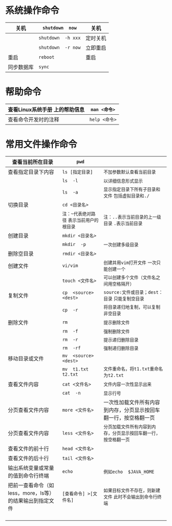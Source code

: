 # 系统操作命令

| 关机       | `shutdown  now`    | 关机     |
| ---------- | ------------------ | -------- |
|            | `shutdown  -h xxx` | 定时关机 |
|            | `shutdown  -r now` | 立即重启 |
| 重启       | `reboot`           | 重启     |
| 同步数据库 | `sync`             |          |

 

# 帮助命令

| 查看Linux系统手册  上的帮助信息 | `man <命令>`  |
| ------------------------------- | ------------- |
| 查看命令开发时的注释            | `help <命令>` |

 

# 常用文件操作命令

| 查看当前所在目录                                           | `pwd`                                       | ` `                                                          |
| ---------------------------------------------------------- | ------------------------------------------- | ------------------------------------------------------------ |
| 查看指定目录下内容                                         | `ls [指定目录]`                             | `不加参数默认查看当前目录`                                   |
|                                                            | `ls  -l`                                    | `以详细信息形式显示`                                         |
|                                                            | `ls  -a`                                    | `显示指定目录下所有子目录和文件`  `包括虚拟目录和./`         |
| 切换目录                                                   | `cd <目录名>`                               | ` `                                                          |
|                                                            | `注：~代表绝对路径`  `表示当前用户的根目录` | `注：..表示当前目录的上一级目录`  `.表示当前目录`            |
| 创建目录                                                   | `mkdir <目录名>`                            | ` `                                                          |
|                                                            | `mkdir  -p`                                 | `一次创建多级目录`                                           |
| 删除空目录                                                 | `rmdir <目录名>`                            | ` `                                                          |
| 创建文件                                                   | `vi/vim`                                    | `创建并用vim打开文件`  `一次只能创建一个`                    |
|                                                            | `touch <文件名>`                            | `可以创建多个文件（文件名之间用空格隔开）`                   |
| 复制文件                                                   | `cp  <source> <dest>`                       | `source:文件或目录；dest：目录`  `只能复制空目录`            |
|                                                            | `cp  -r`                                    | `将目录递归地复制，可以复制非空目录`                         |
| 删除文件                                                   | `rm`                                        | `提示删除文件`                                               |
|                                                            | `rm  -f`                                    | `强制删除文件`                                               |
|                                                            | `rm  -r`                                    | `提示递归删除目录`                                           |
|                                                            | `rm  -rf`                                   | `强制递归删除目录`                                           |
| 移动目录或文件                                             | `mv  <source> <dest>`                       | ` `                                                          |
|                                                            | `mv  t1.txt t2.txt`                         | `文件重命名，将t1.txt重命名为t2.txt`                         |
| 查看文件内容                                               | `cat <文件名>`                              | `文件内容一次性显示出来`                                     |
|                                                            | `cat  -n`                                   | `显示行号`                                                   |
| 分页查看文件内容                                           | `more <文件名>`                             | 一次性加载文件所有内容到内存，分页显示按回车翻一行，按空格翻一页 |
| 分页查看文件内容                                           | `less <文件名>`                             | `分页加载文件所有内容到内存，分页显示按回车翻一行，按空格翻一页` |
| 查看文件的前十行                                           | `head <文件名>`                             | ` `                                                          |
| 查看文件的后十行                                           | `tail <文件名>`                             | ` `                                                          |
| 输出系统变量或常量  的值到命令行终端                       | `echo`                                      | `例如echo  $JAVA_HOME`                                       |
| 把前一查看命令（如less，more，ls等）  的结果输出到指定文件 | `[查看命令] >[文件名]`                      | `如果目标文件不存在，则新建文件`  `此时不会输出到命令行终端` |
|                                                            | ` `                                         | ` `                                                          |

